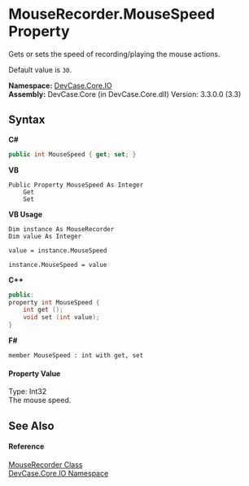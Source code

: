 # MouseRecorder.MouseSpeed Property 
 

Gets or sets the speed of recording/playing the mouse actions. 

 Default value is `30`.

**Namespace:**&nbsp;<a href="N_DevCase_Core_IO">DevCase.Core.IO</a><br />**Assembly:**&nbsp;DevCase.Core (in DevCase.Core.dll) Version: 3.3.0.0 (3.3)

## Syntax

**C#**<br />
``` C#
public int MouseSpeed { get; set; }
```

**VB**<br />
``` VB
Public Property MouseSpeed As Integer
	Get
	Set
```

**VB Usage**<br />
``` VB Usage
Dim instance As MouseRecorder
Dim value As Integer

value = instance.MouseSpeed

instance.MouseSpeed = value
```

**C++**<br />
``` C++
public:
property int MouseSpeed {
	int get ();
	void set (int value);
}
```

**F#**<br />
``` F#
member MouseSpeed : int with get, set

```


#### Property Value
Type: Int32<br />The mouse speed.

## See Also


#### Reference
<a href="T_DevCase_Core_IO_MouseRecorder">MouseRecorder Class</a><br /><a href="N_DevCase_Core_IO">DevCase.Core.IO Namespace</a><br />